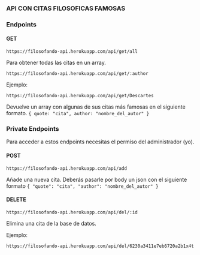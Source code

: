 ### API CON CITAS FILOSOFICAS FAMOSAS 

### Endpoints



#### GET


    https://filosofando-api.herokuapp.com/api/get/all
Para obtener todas las citas en un array.

	https://filosofando-api.herokuapp.com/api/get/:author
Ejemplo:

	https://filosofando-api.herokuapp.com/api/get/Descartes
Devuelve un array con algunas de sus citas más famosas en el siguiente formato.
`{
	quote: "cita",
	author: "nombre_del_autor"
}`


### Private Endpoints
Para acceder a estos endpoints necesitas  el permiso del administrador (yo).

#### POST
	https://filosofando-api.herokuapp.com/api/add
Añade una nueva cita.
Deberás pasarle por body un json con el siguiente formato  `{
	"quote": "cita",
	"author": "nombre_del_autor"
}`

#### DELETE
	https://filosofando-api.herokuapp.com/api/del/:id
Elimina una cita de la base de datos.

Ejemplo:

	https://filosofando-api.herokuapp.com/api/del/6230a3411e7eb6720a2b1x4t
